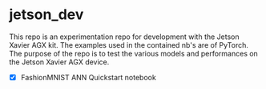 # jetson_dev

This repo is an experimentation repo for development with the Jetson Xavier AGX kit. The examples used in the contained nb's are of PyTorch. The purpose of the repo is to test the various models and performances on the Jetson Xavier AGX device. 

- [x] FashionMNIST ANN Quickstart notebook
